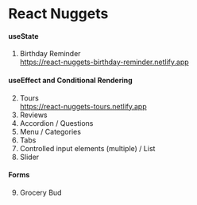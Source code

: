 # React Nuggets

#### useState

1. Birthday Reminder
<br>https://react-nuggets-birthday-reminder.netlify.app


#### useEffect and Conditional Rendering

2. Tours
<br>https://react-nuggets-tours.netlify.app
3. Reviews
4. Accordion / Questions
5. Menu / Categories
6. Tabs
7. Controlled input elements (multiple) / List
8. Slider

#### Forms

9. Grocery Bud
